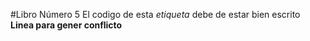  #Libro Número 5
El codigo de esta *etiqueta* debe de estar bien escrito
**Linea para gener conflicto**
